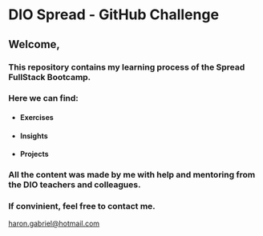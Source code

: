 # **DIO Spread - GitHub Challenge**

## Welcome,

### This repository contains my learning process of the Spread FullStack Bootcamp.

### Here we can find:
- #### **Exercises**
- #### **Insights**
- #### **Projects**

### All the content was made by me with help and mentoring from the DIO teachers and colleagues.
### If convinient, feel free to contact me.

haron.gabriel@hotmail.com
